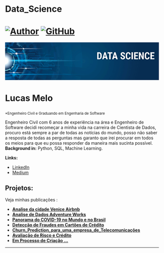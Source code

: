 # Data_Science

# [![Author](https://img.shields.io/badge/author-lucasm-red.svg)](https://www.linkedin.com/in/lucas-silva-74129417a) [![GitHub](https://img.shields.io/badge/python-3.7+-blue.svg)](https://www.python.org/downloads/release/python-365/) 
<p align="center">
  <img src="https://raw.githubusercontent.com/Lucas-Melo-A-S/Data_Science/main/Banner%20Data%20Science.png" >
</p>

# Lucas Melo
<sub>*Engenheiro Civil e Graduando em Engenharia de Software</sub>

Engenheiro Civil com 6 anos de experiência na área e Engenheiro de Software decidi recomeçar a minha vida na carreira de Cientista de Dados, procuro está sempre a par de todas as notícias do mundo, posso não saber a resposta de todas as perguntas mas garanto que irei procurar em todos os meios para que eu possa responder da maneira mais sucinta possível.
**Background in:** Python, SQL, Machine Learning.

**Links:**
* [LinkedIn](https://www.linkedin.com/in/lucas-silva-74129417a)
* [Medium](https://medium.com/@lucas-melo)


## Projetos:
Veja minhas publicações :

* [**Analise da cidade Venice Airbnb**](https://bityli.com/Dq96fFL)
* [**Analise de Dados Adventure Works**](https://bit.ly/3xLWZdu)
* [**Panorama do COVID-19 no Mundo e no Brasil**](https://bit.ly/3sE9KnB)
* [**Detecção de Fraudes em Cartões de Crédito**](https://bit.ly/3LldFfH)
* [**Churn_Prediction_para_uma_empresa_de_Telecomunicações**](https://bit.ly/3qZS1FZ)
* [**Avaliação de Risco e Crédito**](https://bit.ly/3DPiC0e)
* [**Em Processo de Criação ...**](https://i.gifer.com/9u7v.gif)
---
